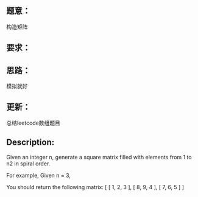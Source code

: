 ## 题意：
构造矩阵

## 要求：


## 思路：
模拟就好

## 更新：
总结leetcode数组题目

## Description:
Given an integer n, generate a square matrix filled with elements from 1 to n2 in spiral order.

For example,
Given n = 3,

You should return the following matrix:
[
 [ 1, 2, 3 ],
 [ 8, 9, 4 ],
 [ 7, 6, 5 ]
]

